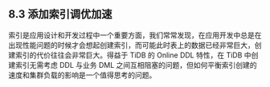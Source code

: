 ## 8.3 添加索引调优加速
索引是应用设计和开发过程中一个重要方面，我们常常发现，在应用开发中总是在出现性能问题的时候才会想起创建索引，而可能此时表上的数据已经非常巨大，创建索引的代价往往会非常巨大。得益于 TiDB 的 Online DDL 特性，在 TiDB 中创建索引无需考虑 DDL 与业务 DML 之间互相阻塞的问题，但如何平衡索引创建的速度和集群负载的影响是一个值得思考的问题。
